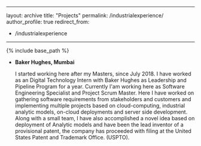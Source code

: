 
---
layout: archive
title: "Projects"
permalink: /industrialexperience/
author_profile: true
redirect_from:
  - /industrialexperience
---

{% include base_path %}


* **Baker Hughes, Mumbai**

  I started working here after my Masters, since July 2018. I have worked as an Digital Technology Intern with Baker Hughes as Leadership and Pipeline Program for a year. Currently I'am working here as Software Engineering Specialist and Project Scrum Master. Here I have worked on gathering software requirements from stakeholders and customers and implementing multiple projects based on cloud-computing, industrial analytic models, on-cloud deployments and server side development. Along with a small team, I have also accomplished a novel idea based on deployment of Analytic models and have been the lead inventor of a provisional patent, the company has proceeded with filing at the United States Patent and Trademark Office.
 (USPTO).
